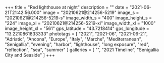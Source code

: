 +++
title = "Red lighthouse at night"
description = ""
date = "2021-06-21T21:42:56.000"
image = "20210621@214256-5219"
image_s = "20210621@214256-5219-s"
image_width_s = "400"
image_height_s = "224"
image_xl = "20210621@214256-5219-xl"
image_width_xl = "1000"
image_height_xl = "561"
gps_latitude = "43.7218414"
gps_longitude = "13.2210861833333"
phototags = [ "2021", "2021-06", "2021-06-21", "Adriatic", "Ancona", "Europe", "Italy", "Marche", "Mediterranean", "Senigallia", "evening", "harbor", "lighthouse", "long exposure", "red", "reflection", "sea", "summer" ]
galleries = [ "", "2021 Timeline", "Senigallia City and Seaside" ]
+++
